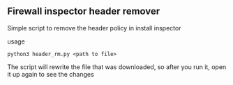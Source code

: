 ## Firewall inspector header remover

Simple script to remove the header policy in install inspector

usage
```
python3 header_rm.py <path to file>
```

The script will rewrite the file that was downloaded, so after you run it, open it up again to see the changes